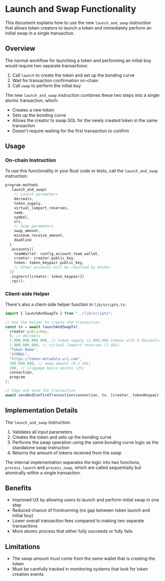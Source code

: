# Launch and Swap Functionality

This document explains how to use the new `launch_and_swap` instruction that allows token creators to launch a token and immediately perform an initial swap in a single transaction.

## Overview

The normal workflow for launching a token and performing an initial buy would require two separate transactions:

1. Call `launch` to create the token and set up the bonding curve
2. Wait for transaction confirmation on-chain
3. Call `swap` to perform the initial buy

The new `launch_and_swap` instruction combines these two steps into a single atomic transaction, which:

- Creates a new token
- Sets up the bonding curve
- Allows the creator to swap SOL for the newly created token in the same transaction
- Doesn't require waiting for the first transaction to confirm

## Usage

### On-chain Instruction

To use this functionality in your Rust code or tests, call the `launch_and_swap` instruction:

```rust
program.methods
  .launch_and_swap(
    // Launch parameters
    decimals,
    token_supply,
    virtual_lamport_reserves,
    name,
    symbol,
    uri,
    // Swap parameters
    swap_amount,
    minimum_receive_amount,
    deadline
  )
  .accounts({
    teamWallet: config_account.team_wallet,
    creator: creator.public_key,
    token: token_keypair.public_key,
    // Other accounts will be resolved by Anchor
  })
  .signers([creator, token_keypair])
  .rpc();
```

### Client-side Helper

There's also a client-side helper function in `lib/scripts.ts`:

```typescript
import { launchAndSwapTx } from "../lib/scripts";

// Use the helper to create the transaction
const tx = await launchAndSwapTx(
  creator.publicKey,
  9, // decimals
  1_000_000_000_000, // token supply (1,000,000 tokens with 9 decimals)
  1_000_000_000, // virtual lamport reserves (1 SOL)
  "Token Name",
  "SYMBOL",
  "https://token-metadata-uri.com",
  100_000_000, // swap amount (0.1 SOL)
  200, // slippage basis points (2%)
  connection,
  program
);

// Sign and send the transaction
await sendAndConfirmTransaction(connection, tx, [creator, tokenKeypair]);
```

## Implementation Details

The `launch_and_swap` instruction:

1. Validates all input parameters
2. Creates the token and sets up the bonding curve
3. Performs the swap operation using the same bonding curve logic as the standalone swap instruction
4. Returns the amount of tokens received from the swap

The internal implementation separates the logic into two functions, `process_launch` and `process_swap`, which are called sequentially but atomically within a single transaction.

## Benefits

- Improved UX by allowing users to launch and perform initial swap in one step
- Reduced chance of frontrunning (no gap between token launch and initial buy)
- Lower overall transaction fees compared to making two separate transactions
- More atomic process that either fully succeeds or fully fails

## Limitations

- The swap amount must come from the same wallet that is creating the token
- Must be carefully tracked in monitoring systems that look for token creation events 